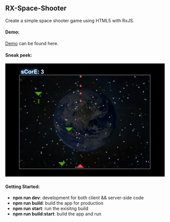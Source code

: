 ## RX-Space-Shooter
Create a simple space shooter game using HTML5 with RxJS.

#### Demo:
[Demo](https://rx-space-shooter.herokuapp.com/) can be found here.

#### Sneak peek:
![Screenshot_01](/public/assets/readme_01.jpg?raw=true)


#### Getting Started:
<ul>
    <li><b>npm run dev</b>: development for both client && server-side code</li>
    <li><b>npm run build</b>: build the app for production</li>
    <li><b>npm run start</b>: run the exisitng build</li>
    <li><b>npm run build:start</b>: build the app and run</li>
</ul>
